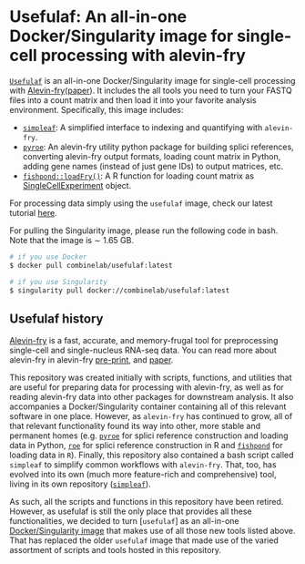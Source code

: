 # Usefulaf: An all-in-one Docker/Singularity image for single-cell processing with alevin-fry

[`Usefulaf`](https://hub.docker.com/r/combinelab/usefulaf/tags) is an all-in-one Docker/Singularity image for single-cell processing with [Alevin-fry](https://github.com/COMBINE-lab/alevin-fry)([paper](https://www.nature.com/articles/s41592-022-01408-3)). It includes the all tools you need to turn your FASTQ files into a count matrix and then load it into your favorite analysis environment. Specifically, this image includes:

- [`simpleaf`](https://github.com/COMBINE-lab/simpleaf): A simplified interface to indexing and quantifying with `alevin-fry`.
- [`pyroe`](https://github.com/COMBINE-lab/pyroe): An alevin-fry utility python package for building splici references, converting alevin-fry output formats, loading count matrix in Python, adding gene names (instead of just gene IDs) to output matrices, etc.
- [`fishpond::loadFry()`](https://rdrr.io/github/mikelove/fishpond/man/loadFry.html): A R function for loading count matrix as [SingleCellExperiment](https://bioconductor.org/packages/release/bioc/html/SingleCellExperiment.html) object.

For processing data simply using the `usefulaf` image, check our latest tutorial [here](https://combine-lab.github.io/alevin-fry-tutorials/2021/quickstart-usefulaf-singularity/).

For pulling the Singularity image, please run the following code in bash. Note that the image is $\sim$ 1.65 GB.

```bash
# if you use Docker
$ docker pull combinelab/usefulaf:latest

# if you use Singularity
$ singularity pull docker://combinelab/usefulaf:latest

```

## Usefulaf history

[Alevin-fry](https://github.com/COMBINE-lab/alevin-fry) is a fast, accurate, and memory-frugal tool for preprocessing single-cell and single-nucleus RNA-seq data. You can read more about alevin-fry in alevin-fry [pre-print](https://www.biorxiv.org/content/10.1101/2021.06.29.450377v2), and [paper](https://www.nature.com/articles/s41592-022-01408-3).

This repository was created initially with scripts, functions, and utilities that are useful for preparing data for processing with alevin-fry, as well as for reading alevin-fry data into other packages for downstream analysis. It also accompanies a Docker/Singularity container containing all of this relevant software in one place. However, as `alevin-fry` has continued to grow, all of that relevant functionality found its way into other, more stable and permanent homes (e.g. [`pyroe`](https://github.com/COMBINE-lab/pyroe) for splici reference construction and loading data in Python, [`roe`](https://github.com/COMBINE-lab/roe) for splici reference construction in R and [`fishpond`](https://bioconductor.org/packages/release/bioc/html/fishpond.html) for loading data in `R`). Finally, this repository also contained a bash script called `simpleaf` to simplify common workflows with `alevin-fry`. That, too, has evolved into its own (much more feature-rich and comprehensive) tool, living in its own repository ([`simpleaf`](https://github.com/COMBINE-lab/simpleaf)).

As such, all the scripts and functions in this repository have been retired. However, as usefulaf is still the only place that provides all these functionalities, we decided to turn [`usefulaf`] as an all-in-one [Docker/Singularity image](https://hub.docker.com/r/combinelab/usefulaf/tags) that makes use of all those new tools listed above. That has replaced the older `usefulaf` image that made use of the varied assortment of scripts and tools hosted in this repository. 
